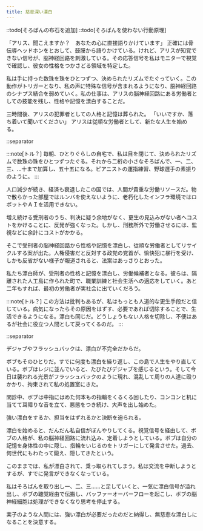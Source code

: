 ```yaml
---
title: 慈悲深い漂白
---
```


::todo[そろばんの布石を追加]
::todo[そろばんを使わない行動原理]

「アリス、聞こえますか？　あなたの心に直接語りかけています」
正確には骨伝導ヘッドホンをとおして、鼓膜から語りかけている。けれど、アリスが知覚できない信号が、脳神経回路を刺激している。その応答信号を私はモニターで視覚で確認し、彼女の性格をつかさどる領域を特定した。

私は手に持った数珠を珠をひとつずつ、決められたリズムでたぐっていく。この動作がトリガーとなり、私の声に特殊な信号が含まれるようになり、脳神経回路のシナプス結合を弱めていく。私の仕事は、アリスの脳神経回路にある労働者としての技能を残し、性格や記憶を漂白することだ。

三時間後、アリスの犯罪者としての人格と記憶は葬られた。
「いいですか、落ち着いて聞いてください」
アリスは従順な労働者として、新たな人生を始める。

::separator

:::note[トル？]
毎朝、ひとりぐらしの自宅で、私は目を閉じて、決められたリズムで数珠の珠をひとつずつたぐる。それから二桁の小さなそろばんで、一、二、三、…十まで加算し、五十五になる。ピアニストの運指練習、野球選手の素振りのように。
:::

人口減少が続き、経済も衰退したこの国では、人間が貴重な労働リソースだ。物で散らかった部屋ではルンバを使えないように、老朽化したインフラ環境ではロボットやＡＩを活用できない。

増え続ける受刑者のうち、判決に疑う余地がなく、更生の見込みがない者へコストをかけることに、反発が強くなった。しかし、刑務所外で労働させるには、監視などに余計にコストがかかる。

そこで受刑者の脳神経回路から性格や記憶を漂白し、従順な労働者としてリサイクルする案が出た。人権侵害だと反対する政党の党首が、愉快犯に暴行を受け、しかも反省がない様子が報道されると、法案はあっさりとおった。

私たち漂白師が、受刑者の性格と記憶を漂白し、労働候補者となる。彼らは、隔離された人工島に作られた町で、職業訓練と社会生活への適応をしていく。あと二年もすれば、最初の労働者が実社会に出ていくだろう。

:::note[トル？]
この方法は批判もあるが、私はもっとも人道的な更生手段だと信じている。病気になったらその原因をはずす、必要であれば切除することで、生活できるようになる。漂白も同じだ。どうしょうもない人格を切除し、不便はあるが社会に役立つ人間として戻ってくるのだ。
:::

::separator

デジャブやフラッシュバックは、漂白が不完全だからだ。

ボブもそのひとりだ。すでに何度も漂白を繰り返し、この島で人生をやり直している。ボブはレジに並んでいると、たびたびデジャブを感じるという。そして今日は襲われる光景がフラッシュバックのように現れ、混乱して周りの人達に殴りかかり、拘束されて私の処置室にきた。

問診中、ボブは中指にはめた何本もの指輪をくるくる回したり、コンコンと机に当てて耳障りな音を立て、悪態をつき続け、大声を出し始めた。

強い漂白をするか、担当をはずれるかと決断を迫られる。

漂白を始めると、だんだん私自信がぼんやりしてくる。視覚信号を経由して、ボブの人格が、私の脳神経回路に流れ込み、定着しようとしている。ボブは自分の記憶を身体性の中に隠し、指輪をいじるのをトリガーにして発言させた。過去、何世代にもわたって鍛え、隠してきたという。

このままでは、私が漂白されて、乗っ取られてしまう。私は交流を中断しようとするが、すでに発言ができなくなっている。

私はそろばんを取り出し一、二、三……と足していくと、一気に漂白信号が溢れ出し、ボブの聴覚経由で伝搬し、バッファーオーバーフローを起こし、ボブの脳神経細胞は処理ができなくなり思考を停止する。

実子のような人間には、強い漂白が必要だったのだと納得し、無慈悲な漂白しになることを決意する。
